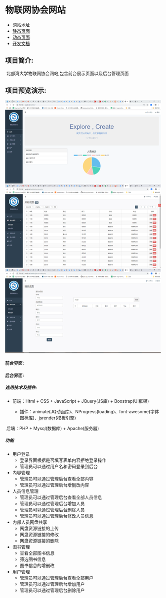 # 物联网协会网站

- [网站地址](http://106.53.100.174/admin/)
- [静态页面](https://github.com/hinsenoo/wuxie/tree/master/static%20page)
- [动态页面](https://github.com/hinsenoo/wuxie/tree/master/dynamic%20page)
- [开发文档](https://github.com/hinsenoo/wuxie/blob/master/readme.md)

## 项目简介:

​		北部湾大学物联网协会网站,包含前台展示页面以及后台管理页面

## 项目预览演示:

![1](https://github.com/hinsenoo/wuxie/blob/master/MQS2CIYROAZ1C3B7%25N48%7BTG.png)
![2](https://github.com/hinsenoo/wuxie/blob/master/QLBTFJ24Z%60M%40PN32%25VZR29R.png)
![3](https://github.com/hinsenoo/wuxie/blob/master/%7D38%5B74NNKZH0%25NP~%24FC%7BPX4.png)

####  前台界面:

#### 后台界面:

##### 选用技术及插件:

- 前端：Html + CSS + JavaScript + JQuery(JS库) + Boostrap(UI框架)

	- 插件：animate(JQ动画库)、NProgress(loading)、font-awesome(字体图标库)、jsrender(模板引擎)

​	后端：PHP + Mysql(数据库) + Apache(服务器)

#####  功能

- 用户登录
  - 登录界面根据是否填写表单内容拒绝登录操作
  - 管理员可以通过用户名和密码登录到后台
- 内容管理
	- 管理员可以通过管理后台查看全部内容
	- 管理员可以通过管理后台增删改内容
- 人员信息管理
    - 管理员可以通过管理后台查看全部人员信息
    - 管理员可以通过管理后台增加人员
    - 管理员可以通过管理后台删除人员
    - 管理员可以通过管理后台修改人员信息
- 内部人员网盘共享
	- 网盘资源链接的上传
	- 网盘资源链接的修改
	- 网盘资源链接的删除
- 图书管理
	- 查看全部图书信息
	- 筛选图书信息
	- 图书信息的增删改 
- 用户管理
    - 管理员可以通过管理后台查看全部用户
    - 管理员可以通过管理后台增加用户
    - 管理员可以通过管理后台删除用户

